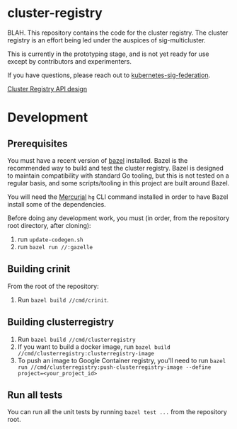 # cluster-registry

BLAH. This repository contains the code for the cluster registry. The cluster registry
is an effort being led under the auspices of sig-multicluster.

This is currently in the prototyping stage, and is not yet ready for use except
by contributors and experimenters.

If you have questions, please reach out to
[kubernetes-sig-federation](https://groups.google.com/forum/#!forum/kubernetes-sig-federation).

[Cluster Registry API
design](https://docs.google.com/document/d/1Oi9EO3Jwtp69obakl-9YpLkP764GZzsz95XJlX1a960/edit)

# Development

## Prerequisites

You must have a recent version of [bazel](https://bazel.io) installed. Bazel is
the recommended way to build and test the cluster registry. Bazel is designed to
maintain compatibility with standard Go tooling, but this is not tested on a
regular basis, and some scripts/tooling in this project are built around Bazel.

You will need the [Mercurial](https://www.mercurial-scm.org/) `hg` CLI command
installed in order to have Bazel install some of the dependencies.

Before doing any development work, you must (in order, from the repository root
directory, after cloning):

1.  run `update-codegen.sh`
1.  run `bazel run //:gazelle`

## Building crinit

From the root of the repository:

1.  Run `bazel build //cmd/crinit`.

## Building clusterregistry

1.  Run `bazel build //cmd/clusterregistry`
1.  If you want to build a docker image, run `bazel build
    //cmd/clusterregistry:clusterregistry-image`
1.  To push an image to Google Container registry, you'll need to run `bazel run
    //cmd/clusterregistry:push-clusterregistry-image --define project=<your_project_id>`

## Run all tests

You can run all the unit tests by running `bazel test ...` from the repository
root.
